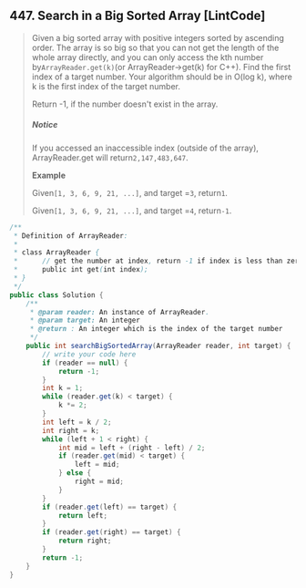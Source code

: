 ## 447. Search in a Big Sorted Array \[LintCode\]

> Given a big sorted array with positive integers sorted by ascending order. The array is so big so that you can not get the length of the whole array directly, and you can only access the kth number by`ArrayReader.get(k)`\(or ArrayReader-&gt;get\(k\) for C++\). Find the first index of a target number. Your algorithm should be in O\(log k\), where k is the first index of the target number.
>
> Return -1, if the number doesn't exist in the array.
>
> ##### Notice
>
> If you accessed an inaccessible index \(outside of the array\), ArrayReader.get will return`2,147,483,647`.
>
> **Example**
>
> Given`[1, 3, 6, 9, 21, ...]`, and target =`3`, return`1`.
>
> Given`[1, 3, 6, 9, 21, ...]`, and target =`4`, return`-1`.

```java
/**
 * Definition of ArrayReader:
 * 
 * class ArrayReader {
 *      // get the number at index, return -1 if index is less than zero.
 *      public int get(int index);
 * }
 */
public class Solution {
    /**
     * @param reader: An instance of ArrayReader.
     * @param target: An integer
     * @return : An integer which is the index of the target number
     */
    public int searchBigSortedArray(ArrayReader reader, int target) {
        // write your code here
        if (reader == null) {
            return -1;
        }
        int k = 1;
        while (reader.get(k) < target) {
            k *= 2;
        }
        int left = k / 2;
        int right = k;
        while (left + 1 < right) {
            int mid = left + (right - left) / 2;
            if (reader.get(mid) < target) {
                left = mid;
            } else {
                right = mid;
            }
        }
        if (reader.get(left) == target) {
            return left;
        }
        if (reader.get(right) == target) {
            return right;
        }
        return -1;
    }
}
```



